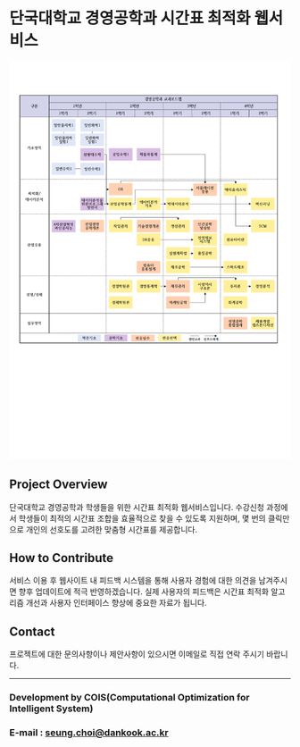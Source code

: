 # 단국대학교 경영공학과 시간표 최적화 웹서비스

![경영공학과 로드맵](docs/images/roadmap.png)

## Project Overview

단국대학교 경영공학과 학생들을 위한 시간표 최적화 웹서비스입니다. 수강신청 과정에서 학생들이 최적의 시간표 조합을 효율적으로 찾을 수 있도록 지원하며, 몇 번의 클릭만으로 개인의 선호도를 고려한 맞춤형 시간표를 제공합니다.

## How to Contribute

서비스 이용 후 웹사이트 내 피드백 시스템을 통해 사용자 경험에 대한 의견을 남겨주시면 향후 업데이트에 적극 반영하겠습니다. 실제 사용자의 피드백은 시간표 최적화 알고리즘 개선과 사용자 인터페이스 향상에 중요한 자료가 됩니다.

## Contact

프로젝트에 대한 문의사항이나 제안사항이 있으시면 이메일로 직접 연락 주시기 바랍니다.

---

### Development by COIS(Computational Optimization for Intelligent System)
### E-mail : seung.choi@dankook.ac.kr